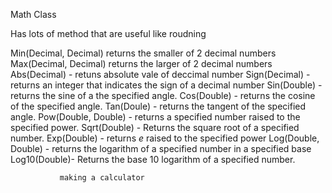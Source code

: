 Math Class

Has lots of method that are useful like roudning

Min(Decimal, Decimal) returns the smaller of 2 decimal numbers
Max(Decimal, Decimal) returns the larger of 2 decimal numbers
Abs(Decimal) - retuns absolute vale of deccimal number
Sign(Decimal) - returns an integer that indicates the sign
                of a decimal number
Sin(Double) - returns the sine of a the specified angle.
Cos(Double) - returns the cosine of the specified angle.
Tan(Doule) - returns the tangent of the specified angle.
Pow(Double, Double) - returns a specified number raised
                      to the specified power.
Sqrt(Double) - Returns the square root of a specified number.
Exp(Double) - returns *e* raised to the specified power
Log(Double, Double) - returns the logarithm of a specified
                      number in a specified base
Log10(Double)- Returns the base 10 logarithm of a specified
               number.

               making a calculator



               